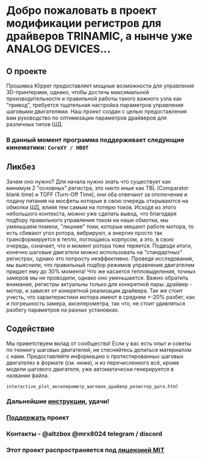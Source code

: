 
# Добро пожаловать в проект модификации регистров для драйверов TRINAMIC, а нынче уже ANALOG DEVICES... 

## О проекте
Прошивка Klipper предоставляет мощные возможности для управления 3D-принтерами, однако, чтобы достичь максимальной производительности и правильной работы такого важного узла как "привод", требуется тщательная настройка параметров управления шаговыми двигателями.
Наш проект создан с целью предоставления вам руководство по оптимизации параметров драйверов для различных типов ШД.

### В данный момент программа поддерживает следующие кинематики: `CoreXY / HBOT`

## Ликбез
Зачем оно нужно?
Для начала нужно знать что существует как минимум 2 "основных" регистра, это никто иные как TBL (Comparator blank time) и TOFF (Turn-Off Time), они оба отвечают за отключение и подачу питания на мосфеты которые в свою очередь открываются на обмотки ШД, влияя тем самым на потерю токов. Исходя из этого небольшого контекста, можно
уже сделать вывод, что благодаря подбору правильного управления током на наши обмотки, мы уменьшаем помехи, "лишние" токи, которые мешают работе мотора, то есть сбивают угол ротора, вибрируют, а энергия просто так трансформируется в тепло, поглощаясь корпусом, а это, в свою очередь, означает, что и момент ротора тоже теряется.
Подводя итоги, конечно шаговые двигатели можно использовать на "стандартных" регистрах, однако это попросту неэффективно. Проведя исследования, мы выяснили, что правильный подбор режимов управления двигателем придает ему до 30% момента! Что же касается тепловыделения, точных замеров мы не проводили, однако оно уменьшается. 
Важно обратить внимание, регистры актуальны только для конкретной пары: драйвер - мотор, и зависят от конкретной реализации драйвера. Так же стоит учесть, что характеристики мотора имеют в среднем +-20% разбег, как и погрешность замера, акселерометра, так что, не стоит удивляться разбегу параметров на разных установках.

## Содействие
Мы приветствуем вклад от сообщества! Если у вас есть опыт и советы по тюнингу шаговых двигателей, не стесняйтесь делиться материалом с нами. Предоставляйте информацию о протестированных шаговых двигателях в формате (см. ниже), и из перечисленного всё, кроме модели шагового двигателя, уже автоматически генерируется в названии файла.
```
interactive_plot_акселерометр_шаговик_драйвер_резистор_дата.html
```

### Дальнейшие [инструкции](/wiki/wiki.md), удачи!

### [Поддержать](https://ko-fi.com/altzbox) проект

### Контакты -  @altzbox @mrx8024 telegram / discord

### Этот проект распространяется под [лицензией MIT](/wiki/license.txt)
